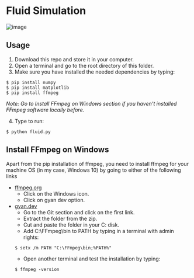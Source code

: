 # Fluid Simulation

![image](https://github.com/the-other-mariana/fluid-simulation/blob/master/output/example01.png?raw=true)

## Usage

1. Download this repo and store it in your computer.
2. Open a terminal and go to the root directory of this folder.
3. Make sure you have installed the needed dependencies by typing:

```
$ pip install numpy
$ pip install matplotlib
$ pip install ffmpeg
```

*Note: Go to Install FFmpeg on Windows section if you haven't installed FFmpeg software locally before.*

4. Type to run:

```
$ python fluid.py
```
## Install FFmpeg on Windows
 Apart from the pip installation of ffmpeg, you need to install ffmpeg for your machine OS (in my case, Windows 10) by going to either of the following links

- [ffmpeg.org](https://ffmpeg.org/download.html)
	- Click on the Windows icon.
	- Click on gyan dev option.
- [gyan.dev](https://www.gyan.dev/ffmpeg/builds/)
	- Go to the Git section and click on the first link.
	- Extract the folder from the zip.
	- Cut and paste the folder in your C: disk.
	- Add C:\FFmpeg\bin to PATH by typing in a terminal with admin rights:
	```
	$ setx /m PATH "C:\FFmpeg\bin;%PATH%"
	```
	- Open another terminal and test the installation by typing:
	```
	$ ffmpeg -version
	```